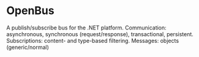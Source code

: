 OpenBus
=======

A publish/subscribe bus for the .NET platform. Communication: asynchronous, synchronous (request/response), transactional, persistent. Subscriptions: content- and type-based filtering. Messages: objects (generic/normal)